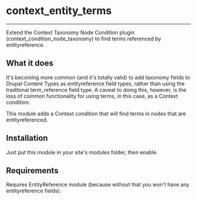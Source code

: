 # context_entity_terms
--------------------
Extend the Context Taxonomy Node Condition plugin (context_condition_node_taxonomy) to find terms referenced by entityreference.

What it does
------------

It's becoming more common (and it's totally valid) to add taxonomy fields to Drupal Content Types as entityreference field types, rather than using the traditonal term_reference field type.  A caveat to doing this, however, is the loss of common functionality for using terms, in this case, as a Context condition.

This module adds a Context condition that will find terms in nodes that are entityreferenced.

Installation
------------
Just put this module in your site's modules folder, then enable.

Requirements
------------
Requires EntityReference module (because without that you won't have any entityreference fields).
